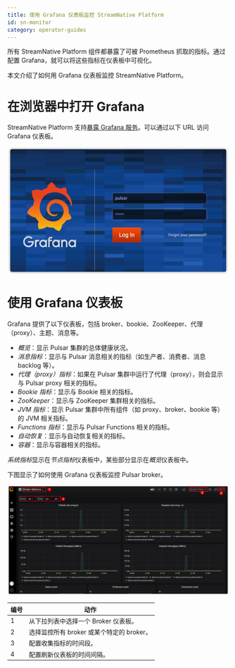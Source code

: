 ```yaml
---
title: 使用 Grafana 仪表板监控 StreamNative Platform 
id: sn-monitor
category: operator-guides
---
```


所有 StreamNative Platform 组件都暴露了可被 Prometheus 抓取的指标。通过配置 Grafana，就可以将这些指标在仪表板中可视化。

本文介绍了如何用 Grafana 仪表板监控 StreamNative Platform。

# 在浏览器中打开 Grafana

StreamNative Platform 支持[暴露 Grafana 服务](/operator-guides/configure/monitoring/grafana.md#暴露-grafana-服务)。可以通过以下 URL 访问 Grafana 仪表板。

![](../../image/login-grafana.png)

# 使用 Grafana 仪表板

Grafana 提供了以下仪表板，包括 broker、bookie、ZooKeeper、代理（proxy）、主题、消息等。 

- *概览*：显示 Pulsar 集群的总体健康状况。
- *消息指标*：显示与 Pulsar 消息相关的指标（如生产者、消费者、消息 backlog 等）。
- *代理（proxy）指标*：如果在 Pulsar 集群中运行了代理（proxy），则会显示与 Pulsar proxy 相关的指标。
- *Bookie 指标*：显示与 Bookie 相关的指标。
- *ZooKeeper*：显示与 ZooKeeper 集群相关的指标。
- *JVM 指标*：显示 Pulsar 集群中所有组件（如 proxy、broker、bookie 等）的 JVM 相关指标。
- *Functions 指标*：显示与 Pulsar Functions 相关的指标。
- *自动恢复*：显示与自动恢复相关的指标。
- *容器*：显示与容器相关的指标。 

*系统指标*显示在*节点指标*仪表板中，某些部分显示在*概览*仪表板中。

下图显示了如何使用 Grafana 仪表板监控 Pulsar broker。

![](../../image/broker-dashboard.png)

| 编号 | 动作 |
| --- | --- |
| 1 | 从下拉列表中选择一个 Broker 仪表板。    |
| 2 | 选择监控所有 broker 或某个特定的 broker。 |
| 3 | 配置收集指标的时间段。                  |
| 4 | 配置刷新仪表板的时间间隔。 |